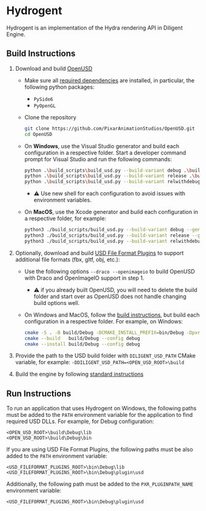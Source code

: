# Hydrogent

Hydrogent is an implementation of the Hydra rendering API in Diligent Engine.


## Build Instructions

1. Download and build [OpenUSD](https://github.com/PixarAnimationStudios/OpenUSD)
   
   * Make sure all [required dependencies](https://github.com/PixarAnimationStudios/OpenUSD?tab=readme-ov-file#dependencies) are installed,
     in particular, the following python packages:
     * `PySide6`
     * `PyOpenGL`
   
   * Clone the repository
     ```bash
     git clone https://github.com/PixarAnimationStudios/OpenUSD.git
     cd OpenUSD
     ```
   
   * On **Windows**, use the Visual Studio generator and build each configuration in a respective folder.
     Start a developer command prompt for Visual Studio and run the following commands:
      ```bash
      python .\build_scripts\build_usd.py --build-variant debug .\build\Debug
      python .\build_scripts\build_usd.py --build-variant release .\build\Release
      python .\build_scripts\build_usd.py --build-variant relwithdebuginfo .\build\RelWithDebInfo
      ```
     * :warning: Use new shell for each configuration to avoid issues with environment variables.

   * On **MacOS**, use the Xcode generator and build each configuration in a respective folder, for example:
      ```bash
      python3 ./build_scripts/build_usd.py --build-variant debug --generator Xcode  ./build/Debug
      python3 ./build_scripts/build_usd.py --build-variant release --generator Xcode  ./build/Release
      python3 ./build_scripts/build_usd.py --build-variant relwithdebuginfo --generator Xcode  ./build/RelWithDebInfo
      ```

2. Optionally, download and build [USD File Format Plugins](https://github.com/adobe/USD-Fileformat-plugins) to
   support additional file formats (fbx, gltf, obj, etc.):

   * Use the following options `--draco --openimageio` to build OpenUSD with Draco and OpenImageIO support in step 1.
    
     * :warning: if you already built OpenUSD, you will need to delete the build folder and start over
       as OpenUSD does not handle changing build options well.

   * On Windows and MacOS, follow the [build instructions](https://github.com/adobe/USD-Fileformat-plugins?tab=readme-ov-file#build),
     but build each configuration in a respective folder. For example, on Windows:
	 ```bash
     cmake -S . -B build/Debug -DCMAKE_INSTALL_PREFIX=bin/Debug -Dpxr_ROOT=<OPEN_USD_ROOT>/build/Debug -DUSD_FILEFORMATS_BUILD_TESTS=OFF <OPTIONS>
     cmake --build   build/Debug --config debug
     cmake --install build/Debug --config debug
	 ```

3. Provide the path to the USD build folder with `DILIGENT_USD_PATH` CMake variable, for example:
   `-DDILIGENT_USD_PATH=<OPEN_USD_ROOT>\build`

4. Build the engine by following [standard instructions](https://github.com/DiligentGraphics/DiligentEngine#build-and-run-instructions)


## Run Instructions

To run an application that uses Hydrogent on Windows, the following paths must be added to the `PATH` environment variable for
the application to find required USD DLLs. For example, for Debug configuration:

```
<OPEN_USD_ROOT>\build\Debug\lib
<OPEN_USD_ROOT>\build\Debug\bin
```

If you are using USD File Format Plugins, the following paths must be also added to the `PATH` environment variable:

```
<USD_FILEFORMAT_PLUGINS_ROOT>\bin\Debug\lib
<USD_FILEFORMAT_PLUGINS_ROOT>\bin\Debug\plugin\usd
```

Additionally, the following path must be added to the `PXR_PLUGINPATH_NAME` environment variable:

```
<USD_FILEFORMAT_PLUGINS_ROOT>\bin\Debug\plugin\usd
```
